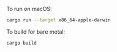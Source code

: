 To run on macOS:

```sh
cargo run --target x86_64-apple-darwin
```

To build for bare metal:

```sh
cargo build
```
